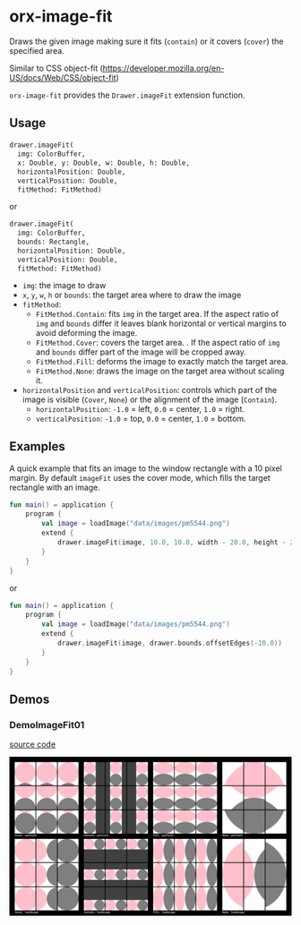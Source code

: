 # orx-image-fit

Draws the given image making sure it fits (`contain`) or it covers (`cover`) the specified area.

Similar to CSS object-fit (https://developer.mozilla.org/en-US/docs/Web/CSS/object-fit)

`orx-image-fit` provides the `Drawer.imageFit` extension function.

## Usage

```
drawer.imageFit(
  img: ColorBuffer, 
  x: Double, y: Double, w: Double, h: Double, 
  horizontalPosition: Double, 
  verticalPosition: Double,
  fitMethod: FitMethod)
```

or 

```
drawer.imageFit(
  img: ColorBuffer, 
  bounds: Rectangle, 
  horizontalPosition: Double, 
  verticalPosition: Double,
  fitMethod: FitMethod)
```

- `img`: the image to draw 
- `x`, `y`, `w`, `h` or `bounds`: the target area where to draw the image
- `fitMethod`: 
  - `FitMethod.Contain`: fits `img` in the target area. If the aspect ratio of `img` and `bounds` differ it leaves blank horizontal or vertical margins to avoid deforming the image.
  - `FitMethod.Cover`: covers the target area. . If the aspect ratio of `img` and `bounds` differ part of the image will be cropped away.
  - `FitMethod.Fill`: deforms the image to exactly match the target area.
  - `FitMethod.None`: draws the image on the target area without scaling it.
- `horizontalPosition` and `verticalPosition`: controls which part of the image is visible (`Cover`, `None`) or the alignment of the image (`Contain`). 
  - `horizontalPosition`: `-1.0` = left, `0.0` = center, `1.0` = right.
  - `verticalPosition`: `-1.0` = top, `0.0` = center, `1.0` = bottom.

## Examples
 
A quick example that fits an image to the window rectangle with a 10 pixel margin. By default
`imageFit` uses the cover mode, which fills the target rectangle with an image.
  
```kotlin
fun main() = application {
    program {
        val image = loadImage("data/images/pm5544.png")
        extend {
            drawer.imageFit(image, 10.0, 10.0, width - 20.0, height - 20.0)
        }
    }
}
``` 

or

```kotlin
fun main() = application {
    program {
        val image = loadImage("data/images/pm5544.png")
        extend {
            drawer.imageFit(image, drawer.bounds.offsetEdges(-10.0))
        }
    }
}
``` 
<!-- __demos__ -->
## Demos
### DemoImageFit01
[source code](src/jvmDemo/kotlin/DemoImageFit01.kt)

![DemoImageFit01Kt](https://raw.githubusercontent.com/openrndr/orx/media/orx-image-fit/images/DemoImageFit01Kt.png)
